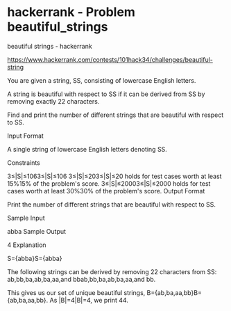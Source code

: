 # hackerrank - Problem beautiful_strings
beautiful strings - hackerrank

https://www.hackerrank.com/contests/101hack34/challenges/beautiful-string

You are given a string, SS, consisting of lowercase English letters.

A string is beautiful with respect to SS if it can be derived from SS by removing exactly 22 characters.

Find and print the number of different strings that are beautiful with respect to SS.

Input Format

A single string of lowercase English letters denoting SS.

Constraints

3≤|S|≤1063≤|S|≤106
3≤|S|≤203≤|S|≤20 holds for test cases worth at least 15%15% of the problem's score.
3≤|S|≤20003≤|S|≤2000 holds for test cases worth at least 30%30% of the problem's score.
Output Format

Print the number of different strings that are beautiful with respect to SS.

Sample Input

abba
Sample Output

4
Explanation

S={abba}S={abba}

The following strings can be derived by removing 22 characters from SS: ab,bb,ba,ab,ba,aa,and bbab,bb,ba,ab,ba,aa,and bb.

This gives us our set of unique beautiful strings, B={ab,ba,aa,bb}B={ab,ba,aa,bb}. As |B|=4|B|=4, we print 44.